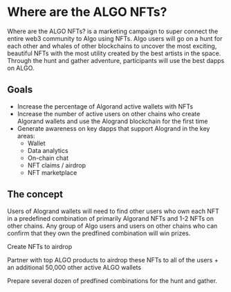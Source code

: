 # Where are the ALGO NFTs?

Where are the ALGO NFTs? is a marketing campaign to super connect the entire web3 community to Algo using NFTs. Algo users will go on a hunt for each other and whales of other blockchains to uncover the most exciting, beautiful NFTs with the most utility created by the best artists in the space. Through the hunt and gather adventure, participants will use the best dapps on ALGO.

## Goals
- Increase the percentage of Algorand active wallets with NFTs
- Increase the number of active users on other chains who create Algorand wallets and use the Alogrand blockchain for the first time
- Generate awareness on key dapps that support Alogrand in the key areas:
   - Wallet
   - Data analytics
   - On-chain chat
   - NFT claims / airdrop
   - NFT marketplace
   
 ## The concept
Users of Alogrand wallets will need to find other users who own each NFT in a predefined combination of primarily Algorand NFTs and 1-2 NFTs on other chains. Any group of Algo users and users on other chains who can confirm that they own the predfined combination will win prizes. 

Create NFTs to airdrop

Partner with top ALGO products to airdrop these NFTs to all of the users + an additional 50,000 other active ALGO wallets

Prepare several dozen of predfined combinations for the hunt and gather. 
